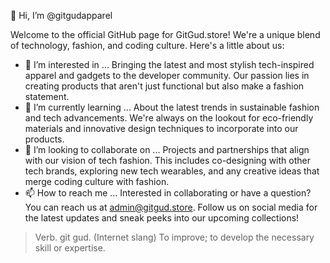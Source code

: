 👋 Hi, I’m @gitgudapparel

Welcome to the official GitHub page for GitGud.store! We're a unique blend of technology, fashion, and coding culture. Here's a little about us:
- 👀 I’m interested in ...
  Bringing the latest and most stylish tech-inspired apparel and gadgets to the developer community. Our passion lies in creating products that aren't just functional but also make a fashion statement.
- 🌱 I’m currently learning ...
  About the latest trends in sustainable fashion and tech advancements. We're always on the lookout for eco-friendly materials and innovative design techniques to incorporate into our products.
- 💞️ I’m looking to collaborate on ...
  Projects and partnerships that align with our vision of tech fashion. This includes co-designing with other tech brands, exploring new tech wearables, and any creative ideas that merge coding culture with fashion.
- 📫 How to reach me ...
  Interested in collaborating or have a question? You can reach us at admin@gitgud.store. Follow us on social media for the latest updates and sneak peeks into our upcoming collections!

> Verb. git gud. (Internet slang) To improve; to develop the necessary skill or expertise.

<!---
gitgudapparel/gitgudapparel is a ✨ special ✨ repository because its `README.md` (this file) appears on your GitHub profile.
You can click the Preview link to take a look at your changes.
--->
